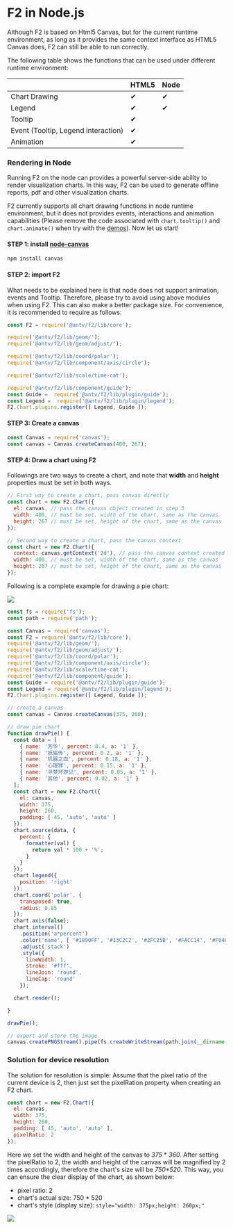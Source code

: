# F2 in Node.js

Although F2 is based on Html5 Canvas, but for the current runtime environment, as long as it provides the same context interface as HTML5 Canvas does, F2 can still be able to run correctly.

The following table shows the functions that can be used under different runtime environment:

|  | HTML5 | Node |
| :--- | :--- | :--- |
| Chart Drawing | ✔︎ | ✔︎ |
| Legend | ✔︎ | ✔︎ |
| Tooltip | ✔︎ |  |
| Event \(Tooltip, Legend interaction\) | ✔︎ |  |
| Animation | ✔︎ |  |

### Rendering in Node

Running F2 on the node can provides a powerful server-side ability to render visualization charts. In this way, F2 can be used to generate offline reports, pdf and other visualization charts.

F2 currently supports all chart drawing functions in node runtime environment, but it does not provides events, interactions and animation capabilities \(Please remove the code associated with `chart.tooltip()` and `chart.animate()` when try with the [demos](https://antv.alipay.com/zh-cn/f2/3.x/demo/index.html)\). Now let us start!

#### STEP 1: install  [node-canvas](https://github.com/Automattic/node-canvas)

```bash
npm install canvas
```

#### STEP 2: import F2

 What needs to be explained here is that node does not support animation, events and Tooltip. Therefore, please try to avoid using above modules when using F2. This can also make a better package size. For convenience, it is recommended to require as follows:

```javascript
const F2 = require('@antv/f2/lib/core'); 

require('@antv/f2/lib/geom/');
require('@antv/f2/lib/geom/adjust/');

require('@antv/f2/lib/coord/polar');
require('@antv/f2/lib/component/axis/circle');

require('@antv/f2/lib/scale/time-cat'); 

require('@antv/f2/lib/component/guide');
const Guide =  require('@antv/f2/lib/plugin/guide');
const Legend =  require('@antv/f2/lib/plugin/legend');
F2.Chart.plugins.register([ Legend, Guide ]);
```

#### STEP 3: Create a canvas 

```javascript
const Canvas = require('canvas');
const canvas = Canvas.createCanvas(400, 267);
```

#### STEP 4: Draw a chart using F2

 Followings are two ways to create a chart, and note that **width** and **height** properties must be set in both ways.

```javascript
// First way to create a chart, pass canvas directly
const chart = new F2.Chart({
  el: canvas, // pass the canvas object created in step 3
  width: 400, // must be set, width of the chart, same as the canvas
  height: 267 // must be set, height of the chart, same as the canvas
});

// Second way to create a chart, pass the canvas context
const chart = new F2.Chart({
  context: canvas.getContext('2d'), // pass the canvas context created in step 3
  width: 400, // must be set, width of the chart, same as the canvas
  height: 267 // must be set, height of the chart, same as the canvas
});
```

Following is a complete example for drawing a pie chart:

![](https://cdn.yuque.com/lark/0/2018/png/514/1524314241103-865e6682-9508-4bb3-9f30-676bf0042d58.png)

```javascript
const fs = require('fs');
const path = require('path');

const Canvas = require('canvas');
const F2 = require('@antv/f2/lib/core');
require('@antv/f2/lib/geom/');
require('@antv/f2/lib/geom/adjust/'); 
require('@antv/f2/lib/coord/polar'); 
require('@antv/f2/lib/component/axis/circle'); 
require('@antv/f2/lib/scale/time-cat');
require('@antv/f2/lib/component/guide');
const Guide = require('@antv/f2/lib/plugin/guide');
const Legend = require('@antv/f2/lib/plugin/legend');
F2.Chart.plugins.register([ Legend, Guide ]);

// create a canvas
const canvas = Canvas.createCanvas(375, 260);

// draw pie chart
function drawPie() {
  const data = [
    { name: '芳华', percent: 0.4, a: '1' },
    { name: '妖猫传', percent: 0.2, a: '1' },
    { name: '机器之血', percent: 0.18, a: '1' },
    { name: '心理罪', percent: 0.15, a: '1' },
    { name: '寻梦环游记', percent: 0.05, a: '1' },
    { name: '其他', percent: 0.02, a: '1' }
  ];
  const chart = new F2.Chart({
    el: canvas,
    width: 375,
    height: 260,
    padding: [ 45, 'auto', 'auto' ]
  });
  chart.source(data, {
    percent: {
      formatter(val) {
        return val * 100 + '%';
      }
    }
  });
  chart.legend({
    position: 'right'
  });
  chart.coord('polar', {
    transposed: true,
    radius: 0.85
  });
  chart.axis(false);
  chart.interval()
    .position('a*percent')
    .color('name', [ '#1890FF', '#13C2C2', '#2FC25B', '#FACC14', '#F04864', '#8543E0' ])
    .adjust('stack')
    .style({
      lineWidth: 1,
      stroke: '#fff',
      lineJoin: 'round',
      lineCap: 'round'
    });

  chart.render();

}

drawPie();

// export and store the image
canvas.createPNGStream().pipe(fs.createWriteStream(path.join(__dirname, 'pie.png')));
```

### Solution for device resolution

The solution for resolution is simple: Assume that the pixel ratio of the current device is 2, then just set the pixelRation property when creating an F2 chart.

```javascript
const chart = new F2.Chart({
  el: canvas,
  width: 375,
  height: 260,
  padding: [ 45, 'auto', 'auto' ],
  pixelRatio: 2
});
```

Here we set the width and height of the canvas to _375_ \* _360._ After setting the pixelRatio to 2, the width and height of the canvas will be magnified by 2 times accordingly, therefore the chart's size will be _750\*520_. This way, you can ensure the clear display of the chart, as shown below:

* pixel ratio: 2
* chart's actual size: 750 \* 520
* chart's style \(display size\): `style="width: 375px;height: 260px;"`

![](https://gw.alipayobjects.com/zos/rmsportal/IWrhQtTcEaBxGnXsPwiP.png)

